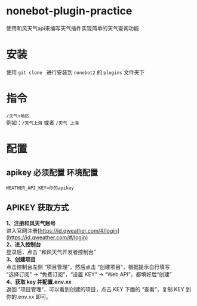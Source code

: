 # nonebot-plugin-practice

使用和风天气api来编写天气插件实现简单的天气查询功能

# 安装

使用 `git clone ` 进行安装到 `nonebot2` 的 `plugins` 文件夹下

# 指令

`/天气+地区`   
例如：`/天气上海` 或者 `/天气 上海`

# 配置

## apikey 必须配置 环境配置

```
WEATHER_API_KEY=你的apikey
```

## APIKEY 获取方式

**1、注册和风天气账号**  
进入官网注册[https://id.qweather.com/#/login](https://id.qweather.com/#/login)  
**2、进入控制台**  
登录后，点击 “和风天气开发者控制台”  
**3、创建项目**  
点击控制台左侧 “项目管理”，然后点击 “创建项目”，根据提示自行填写  
“选择订阅” -> “免费订阅”，“设置 KEY” -> “Web API”，都填好后“创建”  
**4、获取 key 并配置.env.xx**  
返回 “项目管理”，可以看到创建的项目，点击 KEY 下面的 “查看”，复制 KEY 到你的.env.xx 即可。

